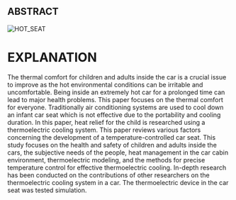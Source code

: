 ##   ABSTRACT
![HOT_SEAT](https://user-images.githubusercontent.com/102661424/164886331-f1721728-4b1c-4633-90e3-92710ab2c1da.jpeg)

# EXPLANATION 

The thermal comfort for children and adults inside the car is a crucial issue to improve as the hot environmental conditions can be irritable and uncomfortable. Being inside an extremely hot car for a prolonged time can lead to major health problems. This paper focuses on the thermal comfort for everyone. Traditionally air conditioning systems are used to cool down an infant car seat which is not effective due to the portability and cooling duration. In this paper, heat relief for the child is researched using a thermoelectric cooling system. This paper reviews various factors concerning the development of a temperature-controlled car seat. This study focuses on the health and safety of children and adults inside the cars, the subjective needs of the people, heat management in the car cabin environment, thermoelectric modeling, and the methods for precise temperature control for effective thermoelectric cooling. In-depth research has been conducted on the contributions of other researchers on the thermoelectric cooling system in a car. The thermoelectric device in the car seat was tested simulation.


